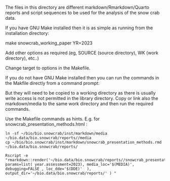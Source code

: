 
The files in this directory are different markdown/Rmarkdown/Quarto reports and script sequences to be used for the analysis of the snow crab data. 

If you have GNU Make installed then it is as simple as running from the installation directory:

make snowcrab_working_paper YR=2023 

Add other options as required (eg, SOURCE (source directory), WK (work directory), etc..)

Change target to options in the Makefile. 


If you do not have GNU Make installed then you can run the commands in the Makfile directly from a command prompt:

But they will need to be copied to a working directory as there is usually write access is not permitted in the library directory. Copy or link also the markdown/media to the same work directory and then run the required commands. 

Use the Makefile commands as hints. E.g. for snowcrab_presentation_methods.html :

	ln -sf ~/bio/bio.snowcrab/inst/markdown/media ~/bio.data/bio.snowcrab/reports//media
	cp ~/bio/bio.snowcrab/inst/markdown/snowcrab_presentation_methods.rmd ~/bio.data/bio.snowcrab/reports/

	Rscript -e "rmarkdown::render('~/bio.data/bio.snowcrab/reports//snowcrab_presentation_methods.rmd', params=list( year.assessment=2023), media_loc='$(MEDIA)', debugging=FALSE , loc_dde='$(DDE)'  ), output_dir='~/bio.data/bio.snowcrab/reports/' ) " 
    



